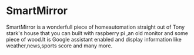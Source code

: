 # SmartMirror
SmartMirror  is a wonderfull piece of homeautomation straight out of Tony stark's house that you can built with raspberry pi ,an old monitor and some piece of wood.It is Google assistant enabled and display information like weather,news,sports score and many more.
